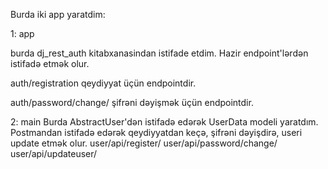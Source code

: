 Burda iki app yaratdim:

1: app

  burda dj_rest_auth kitabxanasindan istifade etdim. Hazir endpoint'lərdən istifadə etmək olur. 
  
   auth/registration qeydiyyat üçün endpointdir.
   
   auth/password/change/ şifrəni dəyişmək üçün endpointdir.
   
   
2: main
  Burda AbstractUser'dən istifadə edərək UserData modeli yaratdım. Postmandan istifadə edərək qeydiyyatdan keçə, şifrəni dəyişdirə, useri update etmək olur.
    user/api/register/
    user/api/password/change/
    user/api/updateuser/
